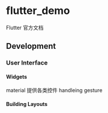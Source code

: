 # flutter_demo

Flutter 官方文档

## Development

### User Interface

#### Widgets
material 提供各类控件
handleing gesture 

#### Building Layouts

